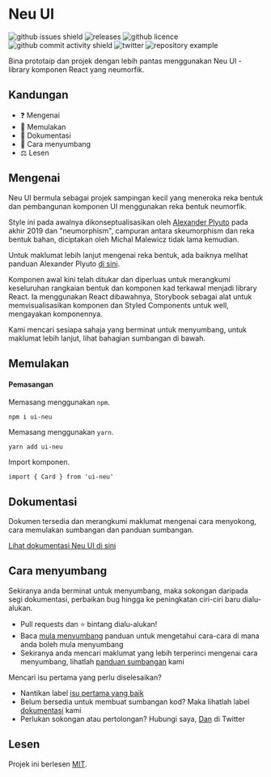 # Neu UI

![github issues shield](https://img.shields.io/github/issues/daniel-norris/neumorphic_design)
![releases](https://img.shields.io/github/v/release/daniel-norris/neu_ui?include_prereleases)
![github licence](https://img.shields.io/github/license/daniel-norris/neu_ui)
![github commit activity shield](https://img.shields.io/github/commit-activity/m/daniel-norris/neumorphic_design)
![twitter](https://img.shields.io/twitter/follow/danielpnorris)
![repository example](src/demo.gif)

Bina prototaip dan projek dengan lebih pantas menggunakan Neu UI - library komponen React yang neumorfik.

## Kandungan

- ❓ Mengenai
- 🚀 Memulakan
- 📝 Dokumentasi
- 👏 Cara menyumbang
- ⚖️ Lesen

## Mengenai

Neu UI bermula sebagai projek sampingan kecil yang meneroka reka bentuk dan pembangunan komponen UI menggunakan reka bentuk neumorfik.

Style ini pada awalnya dikonseptualisasikan oleh [Alexander Plyuto](https://dribbble.com/alexplyuto) pada akhir 2019 dan "neumorphism", campuran antara skeumorphism dan reka bentuk bahan, diciptakan oleh Michal Malewicz tidak lama kemudian.

Untuk maklumat lebih lanjut mengenai reka bentuk, ada baiknya melihat panduan Alexander Plyuto [di sini](https://www.figma.com/file/J1uPSOY5k577mDpSfGFven/Neomorphism-Guide-2.0-%7C-Original?node-id=26580%3A1425).

Komponen awal kini telah ditukar dan diperluas untuk merangkumi keseluruhan rangkaian bentuk dan komponen kad terkawal menjadi library React. Ia menggunakan React dibawahnya, Storybook sebagai alat untuk memvisualisasikan komponen dan Styled Components untuk well, mengayakan komponennya.

Kami mencari sesiapa sahaja yang berminat untuk menyumbang, untuk maklumat lebih lanjut, lihat bahagian sumbangan di bawah.

## Memulakan

#### Pemasangan

Memasang menggunakan `npm`.

```
npm i ui-neu
```

Memasang menggunakan `yarn`.

```
yarn add ui-neu
```

Import komponen.

```
import { Card } from 'ui-neu'
```

## Dokumentasi

Dokumen tersedia dan merangkumi maklumat mengenai cara menyokong, cara memulakan sumbangan dan panduan sumbangan.

[Lihat dokumentasi Neu UI di sini](https://ui-neu.netlify.app/)

## Cara menyumbang

Sekiranya anda berminat untuk menyumbang, maka sokongan daripada segi dokumentasi, perbaikan bug hingga ke peningkatan ciri-ciri baru dialu-alukan.

- Pull requests dan ⭐ bintang dialu-alukan!
- Baca [mula menyumbang](/CONTRIBUTING.md) panduan untuk mengetahui cara-cara di mana anda boleh mula menyumbang
- Sekiranya anda mencari maklumat yang lebih terperinci mengenai cara menyumbang, lihatlah [panduan sumbangan](/CONTRIBUTING_GUIDE.md) kami

Mencari isu pertama yang perlu diselesaikan?

- Nantikan label [isu pertama yang baik](https://github.com/daniel-norris/neu_ui/labels/good%20first%20issue)
- Belum bersedia untuk membuat sumbangan kod? Maka lihatlah label [dokumentasi](https://github.com/daniel-norris/neu_ui/labels/documentation) kami
- Perlukan sokongan atau pertolongan? Hubungi saya, [Dan](https://twitter.com/danielpnorris) di Twitter

## Lesen

Projek ini berlesen [MIT](/LICENCE).
